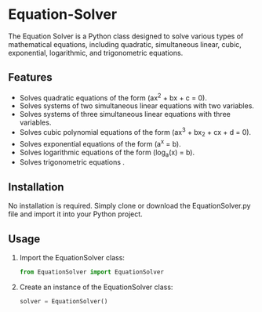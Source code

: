 # Equation-Solver
The Equation Solver is a Python class designed to solve various types of mathematical equations, including quadratic, simultaneous linear, cubic, exponential, logarithmic, and trigonometric equations.

  ## Features

- Solves quadratic equations of the form \(ax<sup>2</sup> + bx + c = 0\).
- Solves systems of two simultaneous linear equations with two variables.
- Solves systems of three simultaneous linear equations with three variables.
- Solves cubic polynomial equations of the form \(ax<sup>3</sup> + bx<sub>2</sub> + cx + d = 0\).
- Solves exponential equations of the form \(a<sup>x</sup> = b\).
- Solves logarithmic equations of the form \(log<sub>a</sub>(x) = b\).
- Solves trigonometric equations .


## Installation
No installation is required. Simply clone or download the EquationSolver.py file and import it into your Python project.

## Usage
1. Import the EquationSolver class:
   ```python
   from EquationSolver import EquationSolver

2. Create an instance of the EquationSolver class:
   ```python
   solver = EquationSolver()
